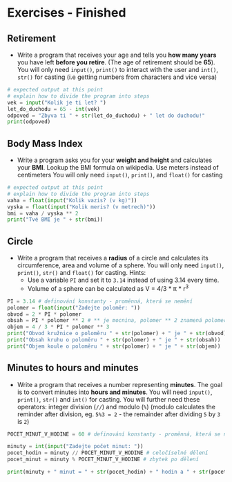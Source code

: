 
# Exercises - Finished
## Retirement
* Write a program that receives your age and tells you **how many years** you have left **before you retire**. (The age of retirement should be **65**).
You will only need `input()`, `print()` to interact with the user and `int()`, `str()` for casting (i.e getting numbers from characters and vice versa)

```python
# expected output at this point
# explain how to divide the program into steps
vek = input("Kolik je ti let? ")
let_do_duchodu = 65 - int(vek)
odpoved = "Zbyva ti " + str(let_do_duchodu) + " let do duchodu!"
print(odpoved)
```

## Body Mass Index
* Write a program asks you for your **weight and height** and calculates your **BMI**. Lookup the BMI formula on wikipedia. Use meters instead of centimeters
You will only need `input()`, `print()`, and `float()` for casting

```python
# expected output at this point
# explain how to divide the program into steps
vaha = float(input("Kolik vazis? (v kg)"))
vyska = float(input("Kolik meris? (v metrech)"))
bmi = vaha / vyska ** 2
print("Tvé BMI je " + str(bmi))
```
## Circle
* Write a program that receives a **radius** of a circle and calculates its circumference, area and volume of a sphere. You will only need `input()`, `print()`, `str()` and `float()` for casting.
Hints:
  - Use a variable `PI` and set it to `3.14` instead of using 3.14 every time.
  - Volume of a sphere can be calculated as V = 4/3 * π * r<sup>3</sup>

```python
PI = 3.14 # definování konstanty - proměnná, která se nemění
polomer = float(input("Zadejte poloměr: "))
obvod = 2 * PI * polomer
obsah = PI * polomer ** 2 # ** je mocnina, polomer ** 2 znamená polomer na druhou
objem = 4 / 3 * PI * polomer ** 3
print("Obvod kružnice o poloměru " + str(polomer) + " je " + str(obvod))
print("Obsah kruhu o poloměru " + str(polomer) + " je " + str(obsah))
print("Objem koule o poloměru " + str(polomer) + " je " + str(objem))
```

## Minutes to hours and minutes
* Write a program that receives a number representing **minutes**. The goal is to convert minutes into **hours and minutes**. You will need `input()`, `print()`, `str()` and `int()` for casting. You will further need these operators: integer division (`//`) and modulo (`%`) (modulo calculates the reminder after division, eg. `5%3 = 2` - the remainder after dividing `5` by `3` is `2`)

```python
POCET_MINUT_V_HODINE = 60 # definování konstanty - proměnná, která se nemění

minuty = int(input("Zadejte počet minut: "))
pocet_hodin = minuty // POCET_MINUT_V_HODINE # celočíselné dělení
pocet_minut = minuty % POCET_MINUT_V_HODINE # zbytek po dělení

print(minuty + " minut = " + str(pocet_hodin) + " hodin a " + str(pocet_minut) + " minut")
```
